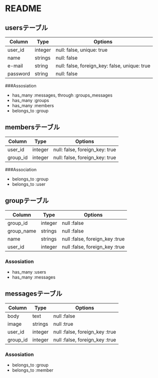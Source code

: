 # README


## usersテーブル

|Column|Type|Options|
|------|----|-------|
|user_id|integer|null: false, unique: true|
|name|strings|null: false|
|e-mail|string|null: false, foreign_key: false, unique: true|
|password|string|null: false|

###Assosiation
- has_many :messages, through :groups_messages
- has_many :groups
- has_many :members
- belongs_to :group


## membersテーブル

|Column|Type|Options|
|------|----|-------|
|user_id|integer|null: false, foreign_key: true|
|group_id|integer|null: false, foreign_key: true|


###Association
- belongs_to :group
- belongs_to :user


## groupテーブル

|Column|Type|Options|
|------|----|-------|
|group_id|integer|null :false|
|group_name|strings|null :false|
|name|strings|null :false, foreign_key :true|
|user_id|integer|null :false, foreign_key :true|

### Assosiation
- has_many :users
- has_many :messages

## messagesテーブル

|Column|Type|Options|
|------|----|-------|
|body|text|null :false|
|image|strings|null :true|
|user_id|integer|null :false, foreign_key :true|
|group_id|integer|null :false, foreign_key :true|

### Assosiation
- belongs_to :group
- belongs_to :member
